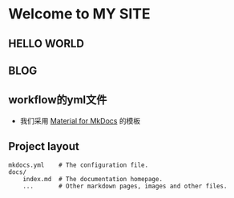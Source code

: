 # Welcome to MY SITE

## HELLO WORLD
 
## BLOG

## workflow的yml文件
- 我们采用 [Material for MkDocs](https://squidfunk.github.io/mkdocs-material/publishing-your-site/#with-github-actions) 的模板
## Project layout

    mkdocs.yml    # The configuration file.
    docs/
        index.md  # The documentation homepage.
        ...       # Other markdown pages, images and other files.
